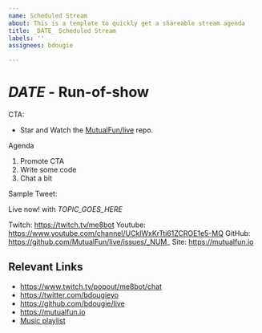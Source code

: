 ```yaml
---
name: Scheduled Stream
about: This is a template to quickly get a shareable stream agenda
title: _DATE_ Scheduled Stream
labels: ''
assignees: bdougie

---
```


# _DATE_ - Run-of-show

CTA: 
- Star and Watch the [MutualFun/live](https://github.com/MutualFun/live/) repo. 


Agenda
1. Promote CTA
2. Write some code
3. Chat a bit


Sample Tweet:

Live now! with _TOPIC_GOES_HERE_ 

Twitch: https://twitch.tv/me8bot
Youtube: https://www.youtube.com/channel/UCklWxKrTti61ZCROE1e5-MQ
GitHub: https://github.com/MutualFun/live/issues/_NUM_
Site: https://mutualfun.io

## Relevant Links
- https://www.twitch.tv/popout/me8bot/chat
- https://twitter.com/bdougieyo
- https://github.com/bdougie/live
- https://mutualfun.io
- [Music playlist](https://open.spotify.com/playlist/1fm7mdOoADMy0508dlNbGE)

